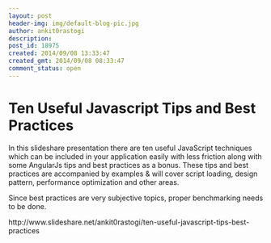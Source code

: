 ```yaml
---
layout: post
header-img: img/default-blog-pic.jpg
author: ankit0rastogi
description: 
post_id: 18975
created: 2014/09/08 13:33:47
created_gmt: 2014/09/08 08:33:47
comment_status: open
---
```


# Ten Useful Javascript Tips and Best Practices

<p>In this slideshare presentation there are ten useful JavaScript techniques which can be included in your application easily with less friction along with some AngularJs tips and best practices as a bonus. These tips and best practices are accompanied by examples &amp; will cover script loading, design pattern, performance optimization and other areas.</p>
<p>Since best practices are very subjective topics, proper benchmarking needs to be done.</p>
<p>http://www.slideshare.net/ankit0rastogi/ten-useful-javascript-tips-best-practices</p>